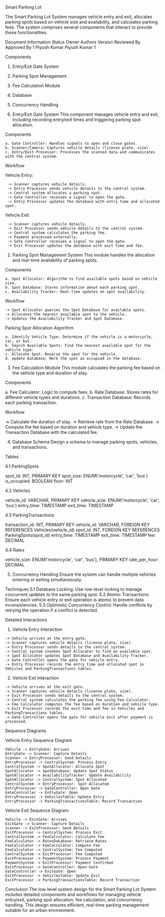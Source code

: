 Smart Parking Lot 

The Smart Parking Lot System manages vehicle entry and exit, allocates parking spots based on vehicle size and availability, and calculates parking fees. The system comprises several components that interact to provide these functionalities.

Document Information
Status	    Owner	        Authors	     Version   Reviewed By	  Approved By
  1	    Piyush Kumar	  Piyush Kumar	   1	


Components

  1. Entry/Exit Gate System
  2. Parking Spot Management
  3. Fee Calculation Module
  4. Database
  5. Concurrency Handling    


1. Entry/Exit Gate System
  This component manages vehicle entry and exit, including recording entry/exit times and triggering parking spot allocation.

  Components

    a. Gate Controller: Handles signals to open and close gates.
    b. Scanner/Camera: Captures vehicle details (license plate, size).
    c. Entry/Exit Processor: Processes the scanned data and communicates with the central system.

  Workflow

   Vehicle Entry:

     -> Scanner captures vehicle details.
     -> Entry Processor sends vehicle details to the central system.
     -> Central system allocates a parking spot.
     -> Gate Controller receives a signal to open the gate.
     -> Entry Processor updates the database with entry time and allocated spot.

   Vehicle Exit:

     -> Scanner captures vehicle details.
     -> Exit Processor sends vehicle details to the central system.
     -> Central system calculates the parking fee.
     -> Payment processed externally.
     -> Gate Controller receives a signal to open the gate.
     -> Exit Processor updates the database with exit time and fee.

2. Parking Spot Management System
This module handles the allocation and real-time availability of parking spots.

  Components

    a. Spot Allocator: Algorithm to find available spots based on vehicle size.
    b. Spot Database: Stores information about each parking spot.
    c. Availability Tracker: Real-time updates on spot availability.

  Workflow

    -> Spot Allocator queries the Spot Database for available spots.
    -> Allocates the nearest available spot to the vehicle.
    -> Updates the Availability Tracker and Spot Database.

  Parking Spot Allocation Algorithm

    a. Identify Vehicle Type: Determine if the vehicle is a motorcycle, car, or bus.
    b. Search Available Spots: Find the nearest available spot for the vehicle type.
    c. Allocate Spot: Reserve the spot for the vehicle.
    d. Update Database: Mark the spot as occupied in the database.

3. Fee Calculation Module
This module calculates the parking fee based on the vehicle type and duration of stay.

Components

a. Fee Calculator: Logic to compute fees.
b. Rate Database: Stores rates for different vehicle types and durations.
c. Transaction Database: Records each parking transaction.

Workflow

-> Calculate the duration of stay.
-> Retrieve rate from the Rate Database.
-> Compute the fee based on duration and vehicle type.
-> Update the Transaction Database with the calculated fee.

4. Database Schema
Design a schema to manage parking spots, vehicles, and transactions.

Tables

4.1 ParkingSpots 

spot_id: INT, PRIMARY KEY
spot_size: ENUM('motorcycle', 'car', 'bus')
is_occupied: BOOLEAN
floor: INT

4.2 Vehicles

vehicle_id: VARCHAR, PRIMARY KEY
vehicle_size: ENUM('motorcycle', 'car', 'bus')
entry_time: TIMESTAMP
exit_time: TIMESTAMP

4.3 ParkingTransactions

transaction_id: INT, PRIMARY KEY
vehicle_id: VARCHAR, FOREIGN KEY REFERENCES Vehicles(vehicle_id)
spot_id: INT, FOREIGN KEY REFERENCES ParkingSpots(spot_id)
entry_time: TIMESTAMP
exit_time: TIMESTAMP
fee: DECIMAL

4.4 Rates

vehicle_size: ENUM('motorcycle', 'car', 'bus'), PRIMARY KEY
rate_per_hour: DECIMAL

5. Concurrency Handling
Ensure the system can handle multiple vehicles entering or exiting simultaneously.
 
  Techniques
    5.1 Database Locking: Use row-level locking to manage concurrent updates to the same parking spot.
    5.2 Atomic Transactions: Ensure each vehicle entry or exit operation is atomic to prevent data inconsistencies.
    5.3 Optimistic Concurrency Control: Handle conflicts by retrying the operation if a conflict is detected.


Detailed Interactions

  1. Vehicle Entry Interaction

    -> Vehicle arrives at the entry gate.
    -> Scanner captures vehicle details (license plate, size).
    -> Entry Processor sends details to the central system.
    -> Central system invokes Spot Allocator to find an available spot.
    -> Spot Allocator updates Spot Database and Availability Tracker.
    -> Gate Controller opens the gate for vehicle entry.
    -> Entry Processor records the entry time and allocated spot in Vehicles and ParkingTransactions tables.

  2. Vehicle Exit Interaction

    -> Vehicle arrives at the exit gate.
    -> Scanner captures vehicle details (license plate, size).
    -> Exit Processor sends details to the central system.
    -> Central system calculates the parking fee using Fee Calculator.
    -> Fee Calculator computes the fee based on duration and vehicle type.
    -> Exit Processor records the exit time and fee in Vehicles and ParkingTransactions tables.
    -> Gate Controller opens the gate for vehicle exit after payment is processed.

Sequence Diagrams

  Vehicle Entry Sequence Diagram

    Vehicle -> EntryGate: Arrives
    EntryGate -> Scanner: Capture Details
    Scanner -> EntryProcessor: Send Details
    EntryProcessor -> CentralSystem: Process Entry
    CentralSystem -> SpotAllocator: Allocate Spot
    SpotAllocator -> SpotDatabase: Update Spot Status
    SpotAllocator -> AvailabilityTracker: Update Availability
    SpotAllocator -> CentralSystem: Spot Allocated
    CentralSystem -> EntryProcessor: Spot Allocated
    EntryProcessor -> GateController: Open Gate
    GateController -> EntryGate: Open
    EntryProcessor -> VehiclesTable: Update Entry
    EntryProcessor -> ParkingTransactionsTable: Record Transaction

  Vehicle Exit Sequence Diagram

    Vehicle -> ExitGate: Arrives
    ExitGate -> Scanner: Capture Details
    Scanner -> ExitProcessor: Send Details
    ExitProcessor -> CentralSystem: Process Exit
    CentralSystem -> FeeCalculator: Calculate Fee
    FeeCalculator -> RatesDatabase: Retrieve Rates
    FeeCalculator -> FeeCalculator: Compute Fee
    FeeCalculator -> CentralSystem: Fee Computed
    CentralSystem -> ExitProcessor: Fee Computed
    ExitProcessor -> PaymentSystem: Process Payment
    PaymentSystem -> ExitProcessor: Payment Confirmed
    ExitProcessor -> GateController: Open Gate
    GateController -> ExitGate: Open
    ExitProcessor -> VehiclesTable: Update Exit
    ExitProcessor -> ParkingTransactionsTable: Record Transaction

Conclusion
The low-level system design for the Smart Parking Lot System includes detailed components and workflows for managing vehicle entry/exit, parking spot allocation, fee calculation, and concurrency handling. This design ensures efficient, real-time parking management suitable for an urban environment.

